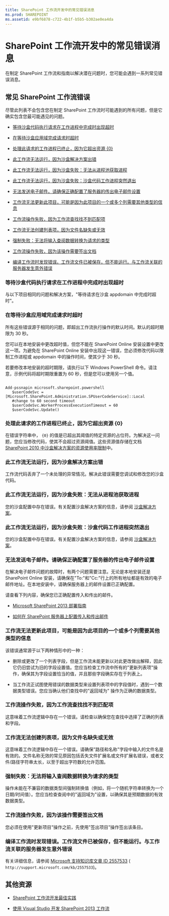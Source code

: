 ```yaml
---
title: SharePoint 工作流开发中的常见错误消息
ms.prod: SHAREPOINT
ms.assetid: e9bf6878-c722-4b1f-b5b5-b302ae0ea4da
---
```



# SharePoint 工作流开发中的常见错误消息
在制定 SharePoint 工作流和指南以解决潜在问题时，您可能会遇到一系列常见错误消息。
## 常见 SharePoint 工作流错误

尽管此列表不会包含您在制定 SharePoint 工作流时可能遇到的所有问题，但是它确实包含您最可能遇见的问题。
  
    
    

-  [等待沙盒代码执行请求在工作进程中完成时出现超时](#bkmk_error01)
    
  
-  [在等待沙盒应用域完成请求时超时](#bkmk_error02)
    
  
-  [处理此请求的工作进程已终止，因为它超出资源 {0}](#bkmk_error03)
    
  
-  [此工作流无法运行，因为沙盒解决方案出错](#bkmk_error04)
    
  
-  [此工作流无法运行，因为沙盒失败：无法从进程池获取进程](#bkmk_error05)
    
  
-  [此工作流无法运行，因为沙盒失败：沙盒代码工作进程突然退出](#bkmk_error06)
    
  
-  [无法发送电子邮件。请确保正确配置了服务器的传出电子邮件设置](#bkmk_error07)
    
  
-  [工作流无法更新此项目，可能是因为此项目的一个或多个列需要其他类型的信息](#bkmk_error08)
    
  
-  [工作流操作失败，因为工作流查找找不到匹配项](#bkmk_error09)
    
  
-  [工作流无法创建列表项，因为文件名缺失或无效](#bkmk_error10)
    
  
-  [强制失败：无法将输入查阅数据转换为请求的类型](#bkmk_error11)
    
  
-  [工作流操作失败，因为该操作需要签出文档](#bkmk_error12)
    
  
-  [编译工作流时发现错误。工作流文件已被保存，但不能运行。与工作流关联的服务器发生意外错误](#bkmk_error13)
    
  

### 等待沙盒代码执行请求在工作进程中完成时出现超时
<a name="bkmk_error01"> </a>

与以下项目相同的问题和解决方案，"等待请求在沙盒 appdomain 中完成时超时"。
  
    
    

### 在等待沙盒应用域完成请求时超时
<a name="bkmk_error02"> </a>

所有这些错误源于相同的问题，即超出工作流执行操作的默认时间。默认的超时期限为 30 秒。
  
    
    
您可以在本地安装中更改超时值，但您不能在 SharePoint Online 安装设置中更改这一项。为避免在 SharePoint Online 安装中出现这一错误，您必须修改代码以限制工作进程或 appdomain 中的操作时间，使其少于 30 秒。
  
    
    
若要修改本地安装的超时期限，请执行以下 Windows PowerShell 命令。请注意，示例代码将超时期限重置为 60 秒，但是您可以使用另一个值。
  
    
    



```

Add-pssnapin microsoft.sharepoint.powershell
   $userCodeSvc = [Microsoft.SharePoint.Administration.SPUserCodeService]::Local
   #change to 60 second timeout
   $userCodeSvc.WorkerProcessExecutionTimeout = 60 
   $userCodeSvc.Update()
```


### 处理此请求的工作进程已终止，因为它超出资源 {0}
<a name="bkmk_error03"> </a>

在错误字符串中， `{0}` 的值是已超出其阈值的特定资源的占位符。为解决这一问题，您应当修改代码，使其不会超过资源阈值。这些资源值存储在文档 [SharePoint 2010 中沙盒解决方案的资源使用率限制](http://msdn.microsoft.com/zh-cn/library/gg615462%28v=office.14%29.aspx)中。
  
    
    

### 此工作流无法运行，因为沙盒解决方案出错
<a name="bkmk_error04"> </a>

工作流代码丢弃了一个未处理的异常情况。解决此错误需要您调试和修改您的沙盒代码。
  
    
    

### 此工作流无法运行，因为沙盒失败：无法从进程池获取进程
<a name="bkmk_error05"> </a>

您的沙盒配置中存在错误。有关配置沙盒解决方案的信息，请参阅 [沙盒解决方案](http://msdn.microsoft.com/zh-cn/library/ee536577%28v=office.14%29.aspx)。
  
    
    

### 此工作流无法运行，因为沙盒失败：沙盒代码工作进程突然退出
<a name="bkmk_error06"> </a>

您的沙盒配置中存在错误。有关配置沙盒解决方案的信息，请参阅 [沙盒解决方案](http://msdn.microsoft.com/zh-cn/library/ee536577%28v=office.14%29.aspx)。
  
    
    

### 无法发送电子邮件。请确保正确配置了服务器的传出电子邮件设置
<a name="bkmk_error07"> </a>

在解决电子邮件问题的故障时，有两个问题需要注意。无论是本地安装还是 SharePoint Online 安装，请确保在"To:"和"Cc:"行上的所有地址都是有效的电子邮件地址。在本地安装中，请确保服务器上的邮件设置已正确配置。
  
    
    
请查看下列内容，确保您已正确配置传入和传出的邮件。
  
    
    

-  [Microsoft SharePoint 2013 部署指南](http://download.microsoft.com/download/1/F/6/1F6D3BE4-1174-4320-A1D1-C0E2681CCCF3/Deployment-guide-for-SharePoint-2013.pdf)
    
  
-  [如何在 SharePoint 服务器上配置传入和传出邮件](http://blogs.msdn.com/b/pareshg/archive/2010/04/23/how-to-configure-incoming-and-outgoing-emails-in-sharepoint-server-2010.aspx)
    
  

### 工作流无法更新此项目，可能是因为此项目的一个或多个列需要其他类型的信息
<a name="bkmk_error08"> </a>

该错误通常源于以下两种情形中的一种：
  
    
    

- 删除或更改了一个列表字段，但是工作流未能更新以对此更改做出解释，因此它仍旧尝试为旧的字段设置值。您应当检查工作流中所有的"更新列表项"操作，确保其为字段设置恰当的值，并且那些字段确实存在于列表上。
    
  
- 当工作流正试图使用错误的数据类型来设置列表项中的字段值时，遇到一个数据类型错误。您应当确认他们查找中的"返回域为" 操作为正确的数据类型。
    
  

### 工作流操作失败，因为工作流查找找不到匹配项
<a name="bkmk_error09"> </a>

这意味着工作流逻辑中存在一个错误。请检查以确保您在查找中选择了正确的列表和字段。
  
    
    

### 工作流无法创建列表项，因为文件名缺失或无效
<a name="bkmk_error10"> </a>

这意味着工作流逻辑中存在一个错误。请确保"路径和名称"字段中输入的文件名是有效的。文件名称无效的常见原因包括丢失文件扩展名或文件扩展名错误，或者文件/路径字符串太长，以至于超出字符数的允许范围。
  
    
    

### 强制失败：无法将输入查阅数据转换为请求的类型
<a name="bkmk_error11"> </a>

操作未能在不兼容的数据类型间强制转换值（例如，将一个随机字符串转换为一个日期/时间值）。您应当检查查阅中的"返回域为"设置，以确保其是预期数据的有效数据类型。
  
    
    

### 工作流操作失败，因为该操作需要签出文档
<a name="bkmk_error12"> </a>

您必须在使用"更新项目"操作之前，先使用"签出项目"操作签出该条目。
  
    
    

### 编译工作流时发现错误。工作流文件已被保存，但不能运行。与工作流关联的服务器发生意外错误
<a name="bkmk_error13"> </a>

有关详细信息，请参阅  [Microsoft 支持知识库文章 ID 2557533](http://support.microsoft.com/kb/2557533) ( `http://support.microsoft.com/kb/2557533`)。
  
    
    

## 其他资源
<a name="bk_addresources"> </a>


-  [SharePoint 工作流开发最佳实践](sharepoint-workflow-development-best-practices.md)
    
  
-  [使用 Visual Studio 开发 SharePoint 2013 工作流](develop-sharepoint-2013-workflows-using-visual-studio.md)
    
  

  
    
    

